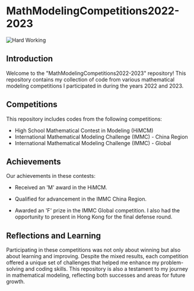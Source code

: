 # MathModelingCompetitions2022-2023
![Hard Working](https://media1.tenor.com/m/OlQRbKJiRdwAAAAC/yui-k-on.gif)

## Introduction

Welcome to the "MathModelingCompetitions2022-2023" repository! This repository contains my collection of code from various mathematical modeling competitions I participated in during the years 2022 and 2023.

## Competitions

This repository includes codes from the following competitions:

- High School Mathematical Contest in Modeling (HiMCM)
- International Mathematical Modeling Challenge (IMMC) - China Region
- International Mathematical Modeling Challenge (IMMC) - Global

## Achievements

Our achievements in these contests:
- Received an 'M' award in the HiMCM.
<!-- ![HiMCM Certification](/HiMCM2022/Certi.png "HiMCM Certification")-->
- Qualified for advancement in the IMMC China Region.
 <!--   ![IMMC China Region Certification](/IMMC_China/immcChina2023.png "IMMC China Region Certification")-->
- Awarded an 'F' prize in the IMMC Global competition. I also had the opportunity to present in Hong Kong for the final defense round.
 <!--   ![IMMC Global Certification](/IMMC_International/immcInter.png "IMMC Global Certification")-->

## Reflections and Learning

Participating in these competitions was not only about winning but also about learning and improving. Despite the mixed results, each competition offered a unique set of challenges that helped me enhance my problem-solving and coding skills. This repository is also a testament to my journey in mathematical modeling, reflecting both successes and areas for future growth.
